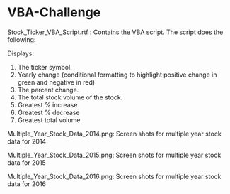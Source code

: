 # VBA-Challenge

Stock_Ticker_VBA_Script.rtf : Contains the VBA script. The script does the following:
  
  Displays:
  1. The ticker symbol.
  2. Yearly change (conditional formatting to highlight positive change in green and negative in red)
  3. The percent change.
  4. The total stock volume of the stock.
  5. Greatest % increase 
  6. Greatest % decrease
  7. Greatest total volume
  
Multiple_Year_Stock_Data_2014.png: Screen shots for multiple year stock data for 2014
  
Multiple_Year_Stock_Data_2015.png: Screen shots for multiple year stock data for 2015

Multiple_Year_Stock_Data_2016.png: Screen shots for multiple year stock data for 2016

